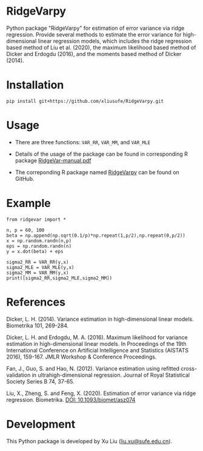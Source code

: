 # RidgeVarpy
Python package "RidgeVarpy" for estimation of error variance via ridge regression. Provide several methods to estimate the error variance for high-dimensional linear regression models, which includes the ridge regression based method of Liu et al. (2020), the maximum likelihood based method of Dicker and Erdogdu (2016), and the moments based method of Dicker (2014).

# Installation

    pip install git+https://github.com/xliusufe/RidgeVarpy.git

# Usage

   - There are three functions: `VAR_RR`, `VAR_MM`, and `VAR_MLE` 

   - Details of the usage of the package can be found in corresponding R package [RidgeVar-manual.pdf](https://github.com/xliusufe/RidgeVar/blob/master/inst/RidgeVar-manual.pdf)

   - The correponding R package named [RidgeVarpy](https://github.com/xliusufe/RidgeVar/) can be found on GitHub.
# Example
    from ridgevar import *

    n, p = 60, 100
    beta = np.append(np.sqrt(0.1/p)*np.repeat(1,p/2),np.repeat(0,p/2))
    x = np.random.randn(n,p)
    eps = np.random.randn(n)
    y = x.dot(beta) + eps

    sigma2_RR = VAR_RR(y,x)
    sigma2_MLE = VAR_MLE(y,x)
    sigma2_MM = VAR_MM(y,x)
    print([sigma2_RR,sigma2_MLE,sigma2_MM])
    
# References
Dicker, L. H. (2014). Variance estimation in high-dimensional linear models.  Biometrika 101, 269-284.

Dicker, L. H. and Erdogdu, M. A. (2016). Maximum likelihood for variance estimation in high-dimensional linear models. In  Proceedings     of the 19th International Conference on Artificial Intelligence and Statistics (AISTATS 2016), 159-167. JMLR Workshop & Conference     Proceedings.

Fan, J., Guo, S. and Hao, N. (2012). Variance estimation using refitted cross-validation in ultrahigh-dimensional regression. Journal of Royal Statistical Society Series B 74, 37-65.

Liu, X., Zheng, S. and Feng, X. (2020). Estimation of error variance via ridge regression. Biometrika. [DOI: 10.1093/biomet/asz074](DOI:10.1093/biomet/asz074)

# Development
This Python package is developed by Xu Liu (liu.xu@sufe.edu.cn).
